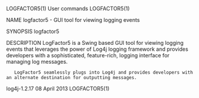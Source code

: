 LOGFACTOR5(1)                                                                                   User commands                                                                                   LOGFACTOR5(1)



NAME
       logfactor5 - GUI tool for viewing logging events


SYNOPSIS
       logfactor5


DESCRIPTION
       LogFactor5  is a Swing based GUI tool for viewing logging events that leverages the power of Log4j logging framework and provides developers with a sophisticated, feature-rich, logging interface for
       managing log messages.

       LogFactor5 seamlessly plugs into Log4j and provides developers with an alternate destination for outputting messages.



log4j-1.2.17                                                                                    08 April 2013                                                                                   LOGFACTOR5(1)
